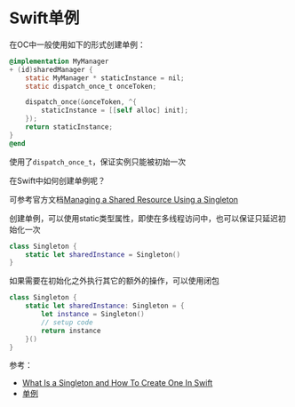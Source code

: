 # Swift单例

在OC中一般使用如下的形式创建单例：

```objective-c
@implementation MyManager
+ (id)sharedManager {
    static MyManager * staticInstance = nil;
    static dispatch_once_t onceToken;

    dispatch_once(&onceToken, ^{
        staticInstance = [[self alloc] init];
    });
    return staticInstance;
}
@end
```

使用了`dispatch_once_t`，保证实例只能被初始一次

在Swift中如何创建单例呢？

可参考官方文档[Managing a Shared Resource Using a Singleton](https://developer.apple.com/documentation/swift/cocoa_design_patterns/managing_a_shared_resource_using_a_singleton)

创建单例，可以使用static类型属性，即使在多线程访问中，也可以保证只延迟初始化一次

```swift
class Singleton {
    static let sharedInstance = Singleton()
}
```

如果需要在初始化之外执行其它的额外的操作，可以使用闭包

```swift
class Singleton {
    static let sharedInstance: Singleton = {
        let instance = Singleton()
        // setup code
        return instance
    }()
}
```

参考：

+ [What Is a Singleton and How To Create One In Swift](https://cocoacasts.com/what-is-a-singleton-and-how-to-create-one-in-swift)
+ [单例](https://swifter.tips/singleton/)

